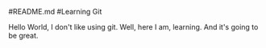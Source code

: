 #README.md #Learning Git

Hello World, I don't like using git.
Well, here I am, learning.
And it's going to be great.
